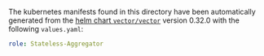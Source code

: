 The kubernetes manifests found in this directory have been automatically generated
from the [helm chart `vector/vector`](https://github.com/vectordotdev/helm-charts/tree/master/charts/vector)
version 0.32.0 with the following `values.yaml`:

```yaml
role: Stateless-Aggregator
```
